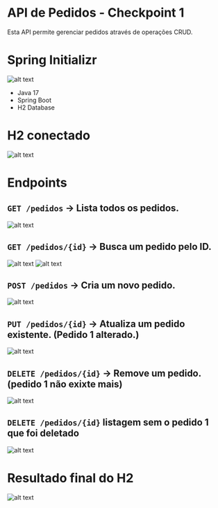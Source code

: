 # API de Pedidos - Checkpoint 1

Esta API permite gerenciar pedidos através de operações CRUD.

# Spring Initializr
![alt text](image.png)
- Java 17
- Spring Boot 
- H2 Database

# H2 conectado 
![alt text](image-1.png)


# Endpoints
## `GET /pedidos` → Lista todos os pedidos.
![alt text](image-3.png)

## `GET /pedidos/{id}` → Busca um pedido pelo ID.
![alt text](image-4.png)
![alt text](image-5.png)

## `POST /pedidos` → Cria um novo pedido.
![alt text](image-2.png)

## `PUT /pedidos/{id}` → Atualiza um pedido existente. (Pedido 1 alterado.)
![alt text](image-6.png)

## `DELETE /pedidos/{id}` → Remove um pedido. (pedido 1 não exixte mais)
![alt text](image-7.png)
## `DELETE /pedidos/{id}` listagem sem o pedido 1 que foi deletado
![alt text](image-8.png)


# Resultado final do H2
![alt text](image-9.png)
